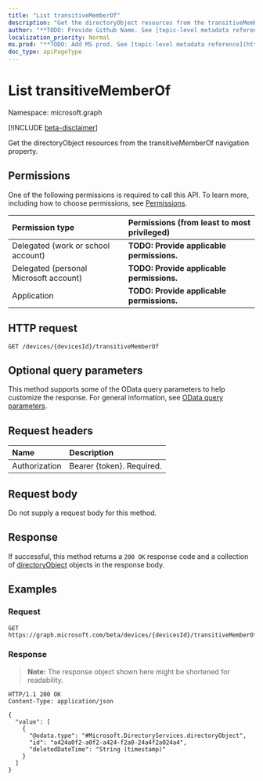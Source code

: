 ```yaml
---
title: "List transitiveMemberOf"
description: "Get the directoryObject resources from the transitiveMemberOf navigation property."
author: "**TODO: Provide Github Name. See [topic-level metadata reference](https://msgo.azurewebsites.net/add/document/guidelines/metadata.html#topic-level-metadata)**"
localization_priority: Normal
ms.prod: "**TODO: Add MS prod. See [topic-level metadata reference](https://msgo.azurewebsites.net/add/document/guidelines/metadata.html#topic-level-metadata)**"
doc_type: apiPageType
---
```


# List transitiveMemberOf
Namespace: microsoft.graph

[!INCLUDE [beta-disclaimer](../../includes/beta-disclaimer.md)]

Get the directoryObject resources from the transitiveMemberOf navigation property.

## Permissions
One of the following permissions is required to call this API. To learn more, including how to choose permissions, see [Permissions](/graph/permissions-reference).

|Permission type|Permissions (from least to most privileged)|
|:---|:---|
|Delegated (work or school account)|**TODO: Provide applicable permissions.**|
|Delegated (personal Microsoft account)|**TODO: Provide applicable permissions.**|
|Application|**TODO: Provide applicable permissions.**|

## HTTP request

<!-- {
  "blockType": "ignored"
}
-->
``` http
GET /devices/{devicesId}/transitiveMemberOf
```

## Optional query parameters
This method supports some of the OData query parameters to help customize the response. For general information, see [OData query parameters](/graph/query-parameters).

## Request headers
|Name|Description|
|:---|:---|
|Authorization|Bearer {token}. Required.|

## Request body
Do not supply a request body for this method.

## Response

If successful, this method returns a `200 OK` response code and a collection of [directoryObject](../resources/directoryobject.md) objects in the response body.

## Examples

### Request
<!-- {
  "blockType": "request",
  "name": "list_directoryobject"
}
-->
``` http
GET https://graph.microsoft.com/beta/devices/{devicesId}/transitiveMemberOf
```


### Response
>**Note:** The response object shown here might be shortened for readability.
<!-- {
  "blockType": "response",
  "truncated": true,
  "@odata.type": "Collection(Microsoft.DirectoryServices.directoryObject)"
}
-->
``` http
HTTP/1.1 200 OK
Content-Type: application/json

{
  "value": [
    {
      "@odata.type": "#Microsoft.DirectoryServices.directoryObject",
      "id": "a424a0f2-a0f2-a424-f2a0-24a4f2a024a4",
      "deletedDateTime": "String (timestamp)"
    }
  ]
}
```

